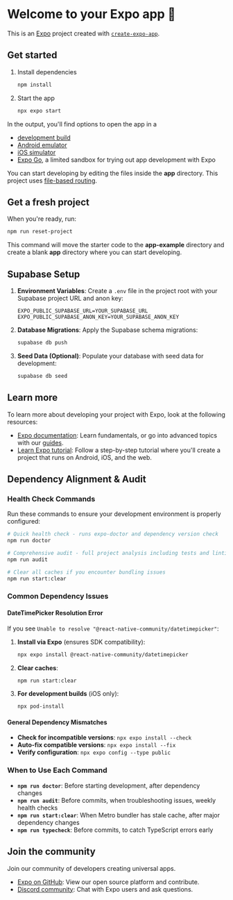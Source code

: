 # Welcome to your Expo app 👋

This is an [Expo](https://expo.dev) project created with [`create-expo-app`](https://www.npmjs.com/package/create-expo-app).

## Get started

1. Install dependencies

   ```bash
   npm install
   ```

2. Start the app

   ```bash
   npx expo start
   ```

In the output, you'll find options to open the app in a

- [development build](https://docs.expo.dev/develop/development-builds/introduction/)
- [Android emulator](https://docs.expo.dev/workflow/android-studio-emulator/)
- [iOS simulator](https://docs.expo.dev/workflow/ios-simulator/)
- [Expo Go](https://expo.dev/go), a limited sandbox for trying out app development with Expo

You can start developing by editing the files inside the **app** directory. This project uses [file-based routing](https://docs.expo.dev/router/introduction).

## Get a fresh project

When you're ready, run:

```bash
npm run reset-project
```

This command will move the starter code to the **app-example** directory and create a blank **app** directory where you can start developing.

## Supabase Setup

1.  **Environment Variables**: Create a `.env` file in the project root with your Supabase project URL and anon key:
    ```
    EXPO_PUBLIC_SUPABASE_URL=YOUR_SUPABASE_URL
    EXPO_PUBLIC_SUPABASE_ANON_KEY=YOUR_SUPABASE_ANON_KEY
    ```

2.  **Database Migrations**: Apply the Supabase schema migrations:
    ```bash
    supabase db push
    ```

3.  **Seed Data (Optional)**: Populate your database with seed data for development:
    ```bash
    supabase db seed
    ```

## Learn more

To learn more about developing your project with Expo, look at the following resources:

- [Expo documentation](https://docs.expo.dev/): Learn fundamentals, or go into advanced topics with our [guides](https://docs.expo.dev/guides).
- [Learn Expo tutorial](https://docs.expo.dev/tutorial/introduction/): Follow a step-by-step tutorial where you'll create a project that runs on Android, iOS, and the web.

## Dependency Alignment & Audit

### Health Check Commands

Run these commands to ensure your development environment is properly configured:

```bash
# Quick health check - runs expo-doctor and dependency version check
npm run doctor

# Comprehensive audit - full project analysis including tests and linting
npm run audit

# Clear all caches if you encounter bundling issues
npm run start:clear
```

### Common Dependency Issues

#### DateTimePicker Resolution Error

If you see `Unable to resolve "@react-native-community/datetimepicker"`:

1. **Install via Expo** (ensures SDK compatibility):
   ```bash
   npx expo install @react-native-community/datetimepicker
   ```

2. **Clear caches**:
   ```bash
   npm run start:clear
   ```

3. **For development builds** (iOS only):
   ```bash
   npx pod-install
   ```

#### General Dependency Mismatches

- **Check for incompatible versions**: `npx expo install --check`
- **Auto-fix compatible versions**: `npx expo install --fix`
- **Verify configuration**: `npx expo config --type public`

### When to Use Each Command

- **`npm run doctor`**: Before starting development, after dependency changes
- **`npm run audit`**: Before commits, when troubleshooting issues, weekly health checks
- **`npm run start:clear`**: When Metro bundler has stale cache, after major dependency changes
- **`npm run typecheck`**: Before commits, to catch TypeScript errors early

## Join the community

Join our community of developers creating universal apps.

- [Expo on GitHub](https://github.com/expo/expo): View our open source platform and contribute.
- [Discord community](https://chat.expo.dev): Chat with Expo users and ask questions.
